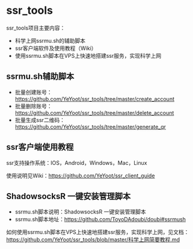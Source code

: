 # ssr_tools

ssr_tools项目主要内容：

- 科学上网ssrmu.sh的辅助脚本
- ssr客户端软件及使用教程（Wiki）
- 使用ssrmu.sh脚本在VPS上快速地搭建ssr服务，实现科学上网

## ssrmu.sh辅助脚本

- 批量创建账号：<https://github.com/YeYoot/ssr_tools/tree/master/create_account>
- 批量删除账号：<https://github.com/YeYoot/ssr_tools/tree/master/delete_account>
- 批量生成ssr二维码：<https://github.com/YeYoot/ssr_tools/tree/master/generate_qr>

## ssr客户端使用教程

ssr支持操作系统：IOS，Android，Windows，Mac，Linux

使用说明见Wiki：<https://github.com/YeYoot/ssr_client_guide>

## ShadowsocksR 一键安装管理脚本

- ssrmu.sh脚本说明：ShadowsocksR 一键安装管理脚本
- ssrmu.sh脚本地址：<https://github.com/ToyoDAdoubi/doubi#ssrmush>

如何使用ssrmu.sh脚本在VPS上快速地搭建ssr服务，实现科学上网，见文档：<https://github.com/YeYoot/ssr_tools/blob/master/科学上网简要教程.md>